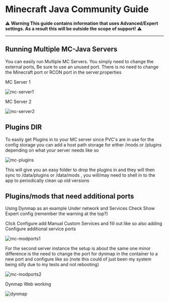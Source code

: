 # Minecraft Java Community Guide

⚠️ **Warning This guide contains information that uses Advanced/Expert settings. As a result this will be outside the scope of support!** ⚠️

---

## Running Multiple MC-Java Servers

You can easily run Multiple MC Servers. You simply need to change the external ports, Be sure to use an unused port. There is no need to change the Minecraft port or RCON port in the server.properties

MC Server 1

![mc-server1](img/mc-server1.png)

MC Server 2

![mc-server2](img/mc-server2.png)

## Plugins DIR

To easily get Plugins in to your MC server since PVC's are in use for the config storage you can add a host path storage for either /mods or /plugins depending on what your server needs like so

![mc-plugins](img/mc-plugins.png)

This will give you an easy folder to drop the plugins in and they will then sync to /data/plugins or /data/mods , you will/may need to shell in to the app to periodically clean up old versions

## Plugins/mods that need additional ports

Using Dynmap as an example Under network and Services Check Show Expert config (remember the warning at the top?)

Click Configure add Manual Custom Services and fill out like so also adding Configure additional service ports

![mc-modports1](img/mc-modports1.png)

For the second server instance the setup is about the same one minor difference is the need to change the port for dynmap in the container to a new port and configure like so (note this could of just been my system being silly due to my tests and not rebooting)

![mc-modports2](img/mc-modports2.png)

Dynmap Web working

![dynmap](img/dynmap.png)
